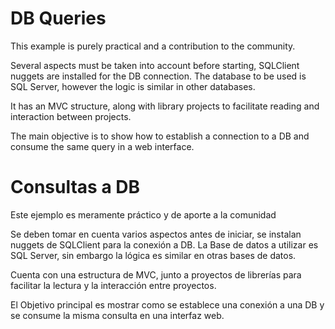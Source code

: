 # DB Queries

This example is purely practical and a contribution to the community.

Several aspects must be taken into account before starting, SQLClient nuggets are installed for the DB connection.
The database to be used is SQL Server, however the logic is similar in other databases.

It has an MVC structure, along with library projects to facilitate reading and interaction between projects.

The main objective is to show how to establish a connection to a DB and consume the same query in a web interface.

# Consultas a DB

Este ejemplo es meramente práctico y de aporte a la comunidad

Se deben tomar en cuenta varios aspectos antes de iniciar, se instalan nuggets de SQLClient para la conexión a DB.
La Base de datos a utilizar es SQL Server, sin embargo la lógica es similar en otras bases de datos.

Cuenta con una estructura de MVC, junto a proyectos de librerías para facilitar la lectura y la interacción entre proyectos.

El Objetivo principal es mostrar como se establece una conexión a una DB y se consume la misma consulta en una interfaz web.
